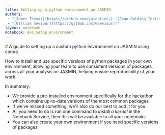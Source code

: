 ```yaml
---
title: Setting up a python environment on JASMIN
authors:
 - "[James Thomas](https://github.com/jatonline/) ([Jean Golding Institute](https://www.bristol.ac.uk/golding/))"
 - "[William Seviour](https://github.com/wseviour/)"
layout: notebook
notebook: ex0_Setup_environment
---
```


<div class="lead" markdown="1">
# A guide to setting up a custom python environment on JASMIN using conda

How to install and use specific versions of python packages in your own
environment, allowing your team to use consistent versions of packages across
all your analysis on JASMIN, helping ensure reproducibility of your work.

In summary:
* We provide a pre-installed environment specifically for the hackathon which
  contains up-to-date versions of the most common packages
* If we've missed something, we'll also do our best to add it for you
* All you need to do is run one command to *install a kernel* in the Notebook
  Service, then this will be available to all your notebooks
* You can also create your own environment if you need specific versions of
  packages
</div>
